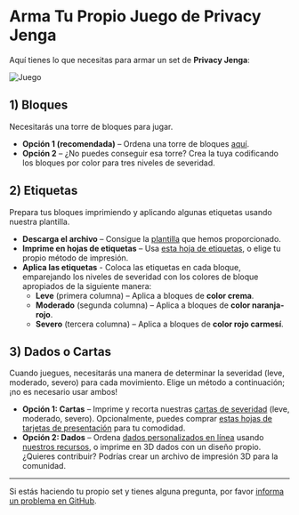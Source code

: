 # Arma Tu Propio Juego de Privacy Jenga

Aquí tienes lo que necesitas para armar un set de **Privacy Jenga**:

![Juego](https://i.imgur.com/CsuGEJS.jpeg)
## 1) Bloques
Necesitarás una torre de bloques para jugar.

- **Opción 1 (recomendada)** – Ordena una torre de bloques [aquí](https://www.amazon.com/gp/product/B0CQR7M3JH/ref=ppx_yo_dt_b_search_asin_image).
- **Opción 2** – ¿No puedes conseguir esa torre? Crea la tuya codificando los bloques por color para tres niveles de severidad.

## 2) Etiquetas
Prepara tus bloques imprimiendo y aplicando algunas etiquetas usando nuestra plantilla.

- **Descarga el archivo** – Consigue la [plantilla](https://github.com/dplusplus1024/bitcoin-jenga/tree/main/spanish/assets/labels) que hemos proporcionado.
- **Imprime en hojas de etiquetas** – Usa [esta hoja de etiquetas](https://www.amazon.com/gp/product/B09BBJLCP4/ref=ppx_yo_dt_b_search_asin_title), o elige tu propio método de impresión.
- **Aplica las etiquetas** - Coloca las etiquetas en cada bloque, emparejando los niveles de severidad con los colores de bloque apropiados de la siguiente manera:
    - **Leve** (primera columna) – Aplica a bloques de **color crema**.
    - **Moderado** (segunda columna) – Aplica a bloques de **color naranja-rojo**.
    - **Severo** (tercera columna) – Aplica a bloques de **color rojo carmesí**.

## 3) Dados o Cartas
Cuando juegues, necesitarás una manera de determinar la severidad (leve, moderado, severo) para cada movimiento. Elige un método a continuación; ¡no es necesario usar ambos!

- **Opción 1: Cartas** – Imprime y recorta nuestras [cartas de severidad](https://github.com/dplusplus1024/bitcoin-jenga/blob/main/spanish/assets/severity-cards-spanish.doc) (leve, moderado, severo). Opcionalmente, puedes comprar [estas hojas de tarjetas de presentación](https://www.amazon.com/Avery-Printable-Business-Printers-Heavyweight/dp/B002NGML5G) para tu comodidad.
- **Opción 2: Dados** – Ordena [dados personalizados en línea](https://www.boardgamesmaker.com/print/custom-round-dice-16mm.html) usando [nuestros recursos](https://github.com/dplusplus1024/bitcoin-jenga/tree/main/spanish/assets/dice), o imprime en 3D dados con un diseño propio. ¿Quieres contribuir? Podrías crear un archivo de impresión 3D para la comunidad.

---

Si estás haciendo tu propio set y tienes alguna pregunta, por favor [informa un problema en GitHub](https://github.com/dplusplus1024/bitcoin-jenga/issues).
